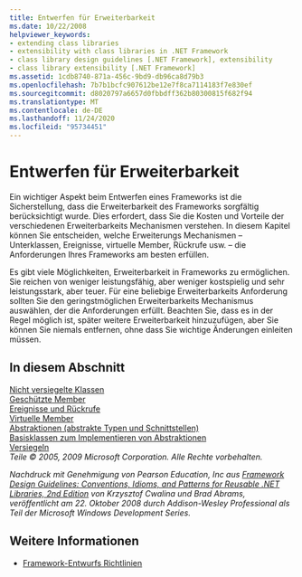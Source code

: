 ```yaml
---
title: Entwerfen für Erweiterbarkeit
ms.date: 10/22/2008
helpviewer_keywords:
- extending class libraries
- extensibility with class libraries in .NET Framework
- class library design guidelines [.NET Framework], extensibility
- class library extensibility [.NET Framework]
ms.assetid: 1cdb8740-871a-456c-9bd9-db96ca8d79b3
ms.openlocfilehash: 7b7b1bcfc907612be12e7f8ca7114183f7e830ef
ms.sourcegitcommit: d8020797a6657d0fbbdff362b80300815f682f94
ms.translationtype: MT
ms.contentlocale: de-DE
ms.lasthandoff: 11/24/2020
ms.locfileid: "95734451"
---
```

# <a name="designing-for-extensibility"></a>Entwerfen für Erweiterbarkeit

Ein wichtiger Aspekt beim Entwerfen eines Frameworks ist die Sicherstellung, dass die Erweiterbarkeit des Frameworks sorgfältig berücksichtigt wurde. Dies erfordert, dass Sie die Kosten und Vorteile der verschiedenen Erweiterbarkeits Mechanismen verstehen. In diesem Kapitel können Sie entscheiden, welche Erweiterungs Mechanismen – Unterklassen, Ereignisse, virtuelle Member, Rückrufe usw. – die Anforderungen Ihres Frameworks am besten erfüllen.  
  
 Es gibt viele Möglichkeiten, Erweiterbarkeit in Frameworks zu ermöglichen. Sie reichen von weniger leistungsfähig, aber weniger kostspielig und sehr leistungsstark, aber teuer. Für eine beliebige Erweiterbarkeits Anforderung sollten Sie den geringstmöglichen Erweiterbarkeits Mechanismus auswählen, der die Anforderungen erfüllt. Beachten Sie, dass es in der Regel möglich ist, später weitere Erweiterbarkeit hinzuzufügen, aber Sie können Sie niemals entfernen, ohne dass Sie wichtige Änderungen einleiten müssen.  
  
## <a name="in-this-section"></a>In diesem Abschnitt  

 [Nicht versiegelte Klassen](unsealed-classes.md)  
 [Geschützte Member](protected-members.md)  
 [Ereignisse und Rückrufe](events-and-callbacks.md)  
 [Virtuelle Member](virtual-members.md)  
 [Abstraktionen (abstrakte Typen und Schnittstellen)](abstractions-abstract-types-and-interfaces.md)  
 [Basisklassen zum Implementieren von Abstraktionen](base-classes-for-implementing-abstractions.md)  
 [Versiegeln](sealing.md)  
 *Teile © 2005, 2009 Microsoft Corporation. Alle Rechte vorbehalten.*  
  
 *Nachdruck mit Genehmigung von Pearson Education, Inc aus [Framework Design Guidelines: Conventions, Idioms, and Patterns for Reusable .NET Libraries, 2nd Edition](https://www.informit.com/store/framework-design-guidelines-conventions-idioms-and-9780321545619) von Krzysztof Cwalina und Brad Abrams, veröffentlicht am 22. Oktober 2008 durch Addison-Wesley Professional als Teil der Microsoft Windows Development Series.*  
  
## <a name="see-also"></a>Weitere Informationen

- [Framework-Entwurfs Richtlinien](index.md)
